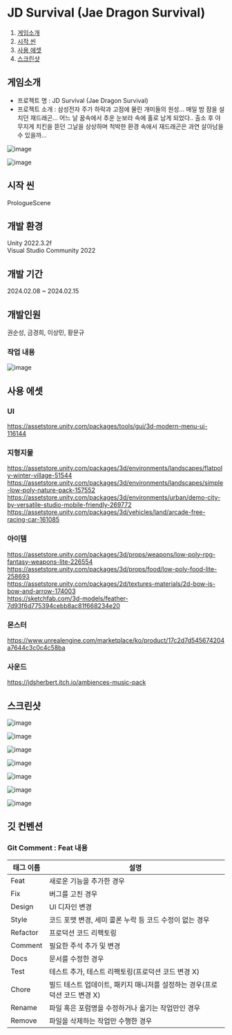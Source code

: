 # JD Survival (Jae Dragon Survival)
1. [게임소개](#게임소개)
2. [시작 씬](#시작-씬)
3. [사용 에셋](#사용-에셋)  
4. [스크린샷](#스크린샷)

## 게임소개
- 프로젝트 명 : JD Survival (Jae Dragon Survival)
- 프로젝트 소개 : 삼성전자 주가 하락과 고점에 물린 개미들의 원성… 매일 밤 잠을 설치던 재드래곤… 어느 날 꿈속에서 추운 눈보라 속에 홀로 남게 되었다.. 출소 후 야무지게 치킨을 뜯던 그날을 상상하며 척박한 환경 속에서 재드래곤은 과연 살아남을 수 있을까…

![image](https://github.com/masterkeum/threeDSurvivalTeam/assets/88172590/fbaaa77f-8519-4643-a271-177923501732)

![image](https://github.com/masterkeum/threeDSurvivalTeam/assets/88172590/90abd634-6fa1-4fbe-9959-e6f0a5734e91)


## 시작 씬
PrologueScene  

## 개발 환경
Unity 2022.3.2f  
Visual Studio Community 2022  

## 개발 기간
2024.02.08 ~ 2024.02.15

## 개발인원
권순성, 금경희, 이상민, 황문규

### 작업 내용
![image](https://github.com/masterkeum/threeDSurvivalTeam/assets/88172590/96fb2387-4cc1-493a-9d09-46d3a7113558)

## 사용 에셋

### UI
https://assetstore.unity.com/packages/tools/gui/3d-modern-menu-ui-116144  

### 지형지물
https://assetstore.unity.com/packages/3d/environments/landscapes/flatpoly-winter-village-51544  
https://assetstore.unity.com/packages/3d/environments/landscapes/simple-low-poly-nature-pack-157552  
https://assetstore.unity.com/packages/3d/environments/urban/demo-city-by-versatile-studio-mobile-friendly-269772  
https://assetstore.unity.com/packages/3d/vehicles/land/arcade-free-racing-car-161085  

### 아이템
https://assetstore.unity.com/packages/3d/props/weapons/low-poly-rpg-fantasy-weapons-lite-226554  
https://assetstore.unity.com/packages/3d/props/food/low-poly-food-lite-258693  
https://assetstore.unity.com/packages/2d/textures-materials/2d-bow-is-bow-and-arrow-174003  
https://sketchfab.com/3d-models/feather-7d93f6d775394cebb8ac81f668234e20  

### 몬스터
https://www.unrealengine.com/marketplace/ko/product/17c2d7d545674204a7644c3c0c4c58ba  

### 사운드
https://jdsherbert.itch.io/ambiences-music-pack

## 스크린샷
![image](https://github.com/masterkeum/threeDSurvivalTeam/assets/88172590/6240ff21-6933-45a3-8f33-1d473a522cef)

![image](https://github.com/masterkeum/threeDSurvivalTeam/assets/88172590/7d679cf2-2abc-494e-a75d-1f8354fb84ba)

![image](https://github.com/masterkeum/threeDSurvivalTeam/assets/88172590/33e695e7-8617-40d8-8f0d-45362a224589)

![image](https://github.com/masterkeum/threeDSurvivalTeam/assets/88172590/d0bd47e3-ed03-41e8-ab7a-5d2c4a788d98)

![image](https://github.com/masterkeum/threeDSurvivalTeam/assets/88172590/db7b6ca1-9a82-4b3f-8065-a831f028a94e)

![image](https://github.com/masterkeum/threeDSurvivalTeam/assets/88172590/3bdf72d0-8dc5-4ba3-bc02-7c83c4353942)

![image](https://github.com/masterkeum/threeDSurvivalTeam/assets/88172590/bbcb0699-4ffd-44f2-8568-278b9f2721bd)


## 깃 컨벤션
### Git Comment : Feat 내용

| 태그 이름 | 설명 |
| --- | --- |
| Feat | 새로운 기능을 추가한 경우 |
| Fix | 버그를 고친 경우 |
| Design | UI 디자인 변경 |
| Style | 코드 포맷 변경, 세미 콜론 누락 등 코드 수정이 없는 경우 |
| Refactor | 프로덕션 코드 리팩토링 |
| Comment | 필요한 주석 추가 및 변경 |
| Docs | 문서를 수정한 경우 |
| Test | 테스트 추가, 테스트 리팩토링(프로덕션 코드 변경 X) |
| Chore | 빌드 테스트 업데이트, 패키지 매니저를 설정하는 경우(프로덕션 코드 변경 X) |
| Rename | 파일 혹은 포럼명을 수정하거나 옮기는 작업만인 경우 |
| Remove | 파일을 삭제하는 작업만 수행한 경우 |








